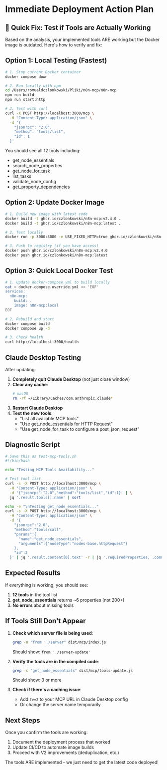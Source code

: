 # Immediate Deployment Action Plan

## 🚀 Quick Fix: Test if Tools are Actually Working

Based on the analysis, your implemented tools ARE working but the Docker image is outdated. Here's how to verify and fix:

## Option 1: Local Testing (Fastest)

```bash
# 1. Stop current Docker container
docker compose down

# 2. Run locally with npm
cd /Users/romualdczlonkowski/Pliki/n8n-mcp/n8n-mcp
npm run build
npm run start:http

# 3. Test with curl
curl -X POST http://localhost:3000/mcp \
  -H "Content-Type: application/json" \
  -d '{
    "jsonrpc": "2.0",
    "method": "tools/list",
    "id": 1
  }'
```

You should see all 12 tools including:
- get_node_essentials
- search_node_properties
- get_node_for_task
- list_tasks
- validate_node_config
- get_property_dependencies

## Option 2: Update Docker Image

```bash
# 1. Build new image with latest code
docker build -t ghcr.io/czlonkowski/n8n-mcp:v2.4.0 .
docker build -t ghcr.io/czlonkowski/n8n-mcp:latest .

# 2. Test locally
docker run -p 3000:3000 -e USE_FIXED_HTTP=true ghcr.io/czlonkowski/n8n-mcp:latest

# 3. Push to registry (if you have access)
docker push ghcr.io/czlonkowski/n8n-mcp:v2.4.0
docker push ghcr.io/czlonkowski/n8n-mcp:latest
```

## Option 3: Quick Local Docker Test

```bash
# 1. Update docker-compose.yml to build locally
cat > docker-compose.override.yml << 'EOF'
services:
  n8n-mcp:
    build: .
    image: n8n-mcp:local
EOF

# 2. Rebuild and start
docker compose build
docker compose up -d

# 3. Check health
curl http://localhost:3000/health
```

## Claude Desktop Testing

After updating:

1. **Completely quit Claude Desktop** (not just close window)
2. **Clear any cache**:
   ```bash
   # macOS
   rm -rf ~/Library/Caches/com.anthropic.claude*
   ```
3. **Restart Claude Desktop**
4. **Test the new tools**:
   - "List all available MCP tools"
   - "Use get_node_essentials for HTTP Request"
   - "Use get_node_for_task to configure a post_json_request"

## Diagnostic Script

```bash
# Save this as test-mcp-tools.sh
#!/bin/bash

echo "Testing MCP Tools Availability..."

# Test tool list
curl -s -X POST http://localhost:3000/mcp \
  -H "Content-Type: application/json" \
  -d '{"jsonrpc":"2.0","method":"tools/list","id":1}' | \
  jq '.result.tools[].name' | sort

echo -e "\nTesting get_node_essentials..."
curl -s -X POST http://localhost:3000/mcp \
  -H "Content-Type: application/json" \
  -d '{
    "jsonrpc":"2.0",
    "method":"tools/call",
    "params":{
      "name":"get_node_essentials",
      "arguments":{"nodeType":"nodes-base.httpRequest"}
    },
    "id":2
  }' | jq '.result.content[0].text' -r | jq '.requiredProperties, .commonProperties' | head -20
```

## Expected Results

If everything is working, you should see:
1. **12 tools** in the tool list
2. **get_node_essentials** returns ~6 properties (not 200+)
3. **No errors** about missing tools

## If Tools Still Don't Appear

1. **Check which server file is being used**:
   ```bash
   grep -n "from './server" dist/mcp/index.js
   ```
   Should show: `from './server-update'`

2. **Verify the tools are in the compiled code**:
   ```bash
   grep -c "get_node_essentials" dist/mcp/tools-update.js
   ```
   Should show: 3 or more

3. **Check if there's a caching issue**:
   - Add `?v=2` to your MCP URL in Claude Desktop config
   - Or change the server name temporarily

## Next Steps

Once you confirm the tools are working:
1. Document the deployment process that worked
2. Update CI/CD to automate image builds
3. Proceed with V2 improvements (deduplication, etc.)

The tools ARE implemented - we just need to get the latest code deployed!